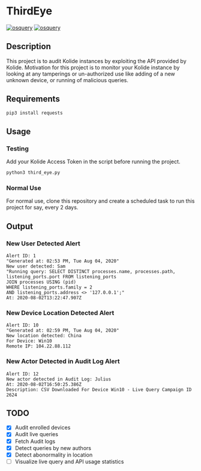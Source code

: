 # ThirdEye
[![osquery](https://img.shields.io/static/v1?label=osquery&message=kolide&color=blueviolet)](https://www.osquery.io)
[![osquery](https://img.shields.io/static/v1?label=made%20with&message=python%203&color=blue)](https://www.osquery.io)

## Description

This project is to audit Kolide instances by exploiting the API provided by Kolide. Motivation for this project is to monitor your Kolide instance by looking at any tamperings or un-authorized use like adding of a new unknown device, or running of malicious queries.

## Requirements

```sh
pip3 install requests
```

## Usage

### Testing

Add your Kolide Access Token in the script before running the project.

```sh
python3 third_eye.py
```

### Normal Use

For normal use, clone this repository and create a scheduled task to run this project for say, every 2 days.

## Output

### New User Detected Alert

```
Alert ID: 1
"Generated at: 02:53 PM, Tue Aug 04, 2020"
New user detected: Sam
"Running query: SELECT DISTINCT processes.name, processes.path, listening_ports.port FROM listening_ports
JOIN processes USING (pid)
WHERE listening_ports.family = 2
AND listening_ports.address <> '127.0.0.1';"
At: 2020-08-02T13:22:47.907Z
```

### New Device Location Detected Alert

```
Alert ID: 10
"Generated at: 02:59 PM, Tue Aug 04, 2020"
New location detected: China
For Device: Win10
Remote IP: 104.22.88.112
```

### New Actor Detected in Audit Log Alert

```
Alert ID: 12
New actor detected in Audit Log: Julius
At: 2020-08-02T16:50:25.386Z
Description: CSV Downloaded For Device Win10 - Live Query Campaign ID 2624
```

## TODO

- [x] Audit enrolled devices
- [x] Audit live queries
- [x] Fetch Audit logs
- [x] Detect queries by new authors
- [x] Detect abonormality in location
- [ ] Visualize live query and API usage statistics
